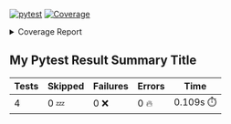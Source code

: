 [![pytest](https://github.com/7rikazhexde/trial-test/actions/workflows/pytest.yml/badge.svg)](https://github.com/7rikazhexde/trial-test/actions/workflows/pytest.yml)
<a href="https://github.com/7rikazhexde/trial-test/blob/fde51a34f446cf66e80d1c1259cb31cd989bb694/README.md"><img alt="Coverage" src="https://img.shields.io/badge/Coverage-100%25-brightgreen.svg" /></a><details><summary>Coverage Report </summary><table><tr><th>File</th><th>Stmts</th><th>Miss</th><th>Cover</th></tr><tbody><tr><td colspan="4"><b>calculator</b></td></tr><tr><td>&nbsp; &nbsp;<a href="https://github.com/7rikazhexde/trial-test/blob/fde51a34f446cf66e80d1c1259cb31cd989bb694/calculator/__init__.py">\_\_init\_\_.py</a></td><td>0</td><td>0</td><td>100%</td></tr><tr><td>&nbsp; &nbsp;<a href="https://github.com/7rikazhexde/trial-test/blob/fde51a34f446cf66e80d1c1259cb31cd989bb694/calculator/operations.py">operations.py</a></td><td>9</td><td>0</td><td>100%</td></tr><tr><td><b>TOTAL</b></td><td><b>9</b></td><td><b>0</b></td><td><b>100%</b></td></tr></tbody></table></details>

## My Pytest Result Summary Title
| Tests | Skipped | Failures | Errors | Time |
| ----- | ------- | -------- | -------- | ------------------ |
| 4 | 0 :zzz: | 0 :x: | 0 :fire: | 0.109s :stopwatch: |

